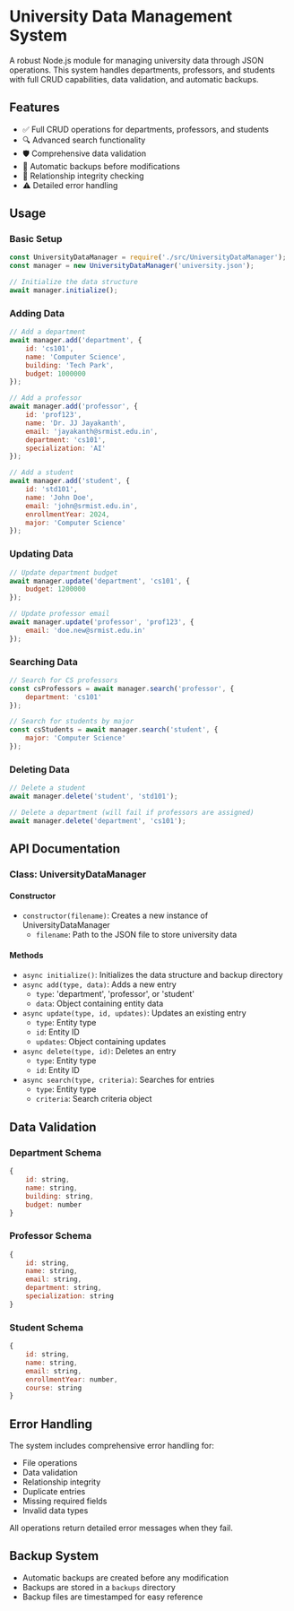 # University Data Management System

A robust Node.js module for managing university data through JSON operations. This system handles departments, professors, and students with full CRUD capabilities, data validation, and automatic backups.

## Features

- ✅ Full CRUD operations for departments, professors, and students
- 🔍 Advanced search functionality
- 🛡️ Comprehensive data validation
- 💾 Automatic backups before modifications
- 🔗 Relationship integrity checking
- ⚠️ Detailed error handling

## Usage

### Basic Setup

```javascript
const UniversityDataManager = require('./src/UniversityDataManager');
const manager = new UniversityDataManager('university.json');

// Initialize the data structure
await manager.initialize();
```

### Adding Data

```javascript
// Add a department
await manager.add('department', {
    id: 'cs101',
    name: 'Computer Science',
    building: 'Tech Park',
    budget: 1000000
});

// Add a professor
await manager.add('professor', {
    id: 'prof123',
    name: 'Dr. JJ Jayakanth',
    email: 'jayakanth@srmist.edu.in',
    department: 'cs101',
    specialization: 'AI'
});

// Add a student
await manager.add('student', {
    id: 'std101',
    name: 'John Doe',
    email: 'john@srmist.edu.in',
    enrollmentYear: 2024,
    major: 'Computer Science'
});
```

### Updating Data

```javascript
// Update department budget
await manager.update('department', 'cs101', {
    budget: 1200000
});

// Update professor email
await manager.update('professor', 'prof123', {
    email: 'doe.new@srmist.edu.in'
});
```

### Searching Data

```javascript
// Search for CS professors
const csProfessors = await manager.search('professor', {
    department: 'cs101'
});

// Search for students by major
const csStudents = await manager.search('student', {
    major: 'Computer Science'
});
```

### Deleting Data

```javascript
// Delete a student
await manager.delete('student', 'std101');

// Delete a department (will fail if professors are assigned)
await manager.delete('department', 'cs101');
```

## API Documentation

### Class: UniversityDataManager

#### Constructor

- `constructor(filename)`: Creates a new instance of UniversityDataManager
  - `filename`: Path to the JSON file to store university data

#### Methods

- `async initialize()`: Initializes the data structure and backup directory
- `async add(type, data)`: Adds a new entry
  - `type`: 'department', 'professor', or 'student'
  - `data`: Object containing entity data
- `async update(type, id, updates)`: Updates an existing entry
  - `type`: Entity type
  - `id`: Entity ID
  - `updates`: Object containing updates
- `async delete(type, id)`: Deletes an entry
  - `type`: Entity type
  - `id`: Entity ID
- `async search(type, criteria)`: Searches for entries
  - `type`: Entity type
  - `criteria`: Search criteria object

## Data Validation

### Department Schema
```javascript
{
    id: string,
    name: string,
    building: string,
    budget: number
}
```

### Professor Schema
```javascript
{
    id: string,
    name: string,
    email: string,
    department: string,
    specialization: string
}
```

### Student Schema
```javascript
{
    id: string,
    name: string,
    email: string,
    enrollmentYear: number,
    course: string
}
```

## Error Handling

The system includes comprehensive error handling for:
- File operations
- Data validation
- Relationship integrity
- Duplicate entries
- Missing required fields
- Invalid data types

All operations return detailed error messages when they fail.

## Backup System

- Automatic backups are created before any modification
- Backups are stored in a `backups` directory
- Backup files are timestamped for easy reference





